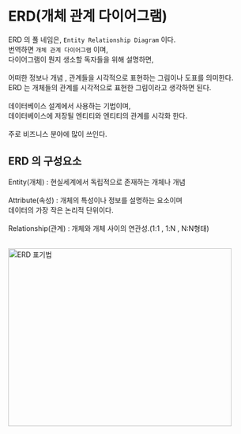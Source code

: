 # ERD(개체 관계 다이어그램)

ERD 의 풀 네임은, `Entity Relationship Diagram` 이다.<br/>
번역하면 `개체 관계 다이어그램` 이며,<br/>
다이어그램이 뭔지 생소할 독자들을 위해 설명하면,<br/>
<br/>
어떠한 정보나 개념 , 관계들을 시각적으로 표현하는 그림이나 도표를 의미한다.<br/>
ERD 는 개체들의 관계를 시각적으로 표현한 그림이라고 생각하면 된다.<br/>
<br/>
데이터베이스 설계에서 사용하는 기법이며,<br/>
데이터베이스에 저장될 엔티티와 엔티티의 관계를 시각화 한다.<br/>
<br/>
주로 비즈니스 분야에 많이 쓰인다.
<br/>

## ERD 의 구성요소 

Entity(개체) : 현실세계에서 독립적으로 존재하는 개체나 개념 <br/>
<br/>
Attribute(속성) : 개체의 특성이나 정보를 설명하는 요소이며<br/>
데이터의 가장 작은 논리적 단위이다.<br/>
<br/>
Relationship(관계) : 개체와 개체 사이의 연관성.(1:1 , 1:N , N:N형태)<br/>
<br/>


<img width="452" height="360" alt="ERD 표기법" src="https://github.com/user-attachments/assets/416b9627-0b2a-4fbc-94b9-2a9f62fc9c86" />
